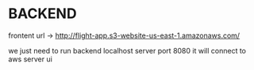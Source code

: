 # BACKEND

frontent url -> http://flight-app.s3-website-us-east-1.amazonaws.com/

we just need to run backend localhost server port 8080 it will connect to aws server ui